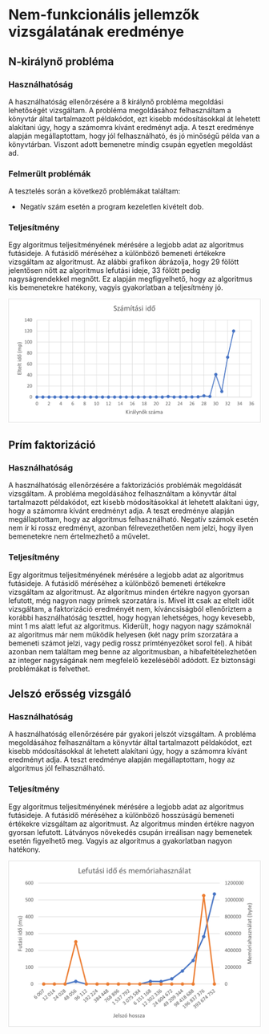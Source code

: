 # Nem-funkcionális jellemzők vizsgálatának eredménye

## N-királynő probléma
### Használhatóság

A használhatóság ellenőrzésére a 8 királynő probléma megoldási lehetőségét vizsgáltam.
A probléma megoldásához felhasználtam a könyvtár által tartalmazott példakódot, ezt kisebb módosításokkal át lehetett alakítani úgy, hogy a számomra kívánt eredményt adja.
A teszt eredménye alapján megállaptottam, hogy jól felhasználható, és jó minőségű példa van a könyvtárban. Viszont adott bemenetre mindig csupán egyetlen megoldást ad.

### Felmerült problémák
A tesztelés során a következő problémákat találtam:

- Negatív szám esetén a program kezeletlen kivételt dob.


### Teljesítmény

Egy algoritmus teljesítményének mérésére a legjobb adat az algoritmus futásideje. A futásidő méréséhez a különböző bemeneti értékekre vizsgáltam az algoritmust. Az alábbi grafikon ábrázolja, hogy 29 fölött jelentősen nőtt az algoritmus lefutási ideje, 33 fölött pedig nagyságrendekkel megnőtt. Ez alapján megfigyelhető, hogy az algoritmus kis bemenetekre hatékony, vagyis gyakorlatban a teljesítmény jó.

![](nqueenperformancetime.png)


## Prím faktorizáció
### Használhatóság

A használhatóság ellenőrzésére a faktorizációs problémák megoldását vizsgáltam.
A probléma megoldásához felhasználtam a könyvtár által tartalmazott példakódot, ezt kisebb módosításokkal át lehetett alakítani úgy, hogy a számomra kívánt eredményt adja.
A teszt eredménye alapján megállaptottam, hogy az algoritmus felhasználható.
Negatív számok esetén nem ír ki rossz eredményt, azonban félrevezethetően nem jelzi, hogy ilyen bemenetekre nem értelmezhető a művelet.

### Teljesítmény

Egy algoritmus teljesítményének mérésére a legjobb adat az algoritmus futásideje. A futásidő méréséhez a különböző bemeneti értékekre vizsgáltam az algoritmust. Az algoritmus minden értékre nagyon gyorsan lefutott, még nagyon nagy prímek szorzatára is. Mivel itt csak az eltelt időt vizsgáltam, a faktorizáció eredményét nem, kíváncsiságból ellenőriztem a korábbi használhatóság teszttel, hogy hogyan lehetséges, hogy kevesebb, mint 1 ms alatt lefut az algoritmus. Kiderült, hogy nagyon nagy számoknál az algoritmus már nem működik helyesen (két nagy prím szorzatára a bemeneti számot jelzi, vagy pedig rossz prímtényezőket sorol fel). A hibát azonban nem találtam meg benne az algoritmusban, a hibafeltételezhetően az integer nagyságának nem megfelelő kezeléséből adódott. Ez biztonsági problémákat is felvethet.


## Jelszó erősség vizsgáló
### Használhatóság

A használhatóság ellenőrzésére pár gyakori jelszót vizsgáltam.
A probléma megoldásához felhasználtam a könyvtár által tartalmazott példakódot, ezt kisebb módosításokkal át lehetett alakítani úgy, hogy a számomra kívánt eredményt adja.
A teszt eredménye alapján megállaptottam, hogy az algoritmus jól felhasználható.

### Teljesítmény

Egy algoritmus teljesítményének mérésére a legjobb adat az algoritmus futásideje. A futásidő méréséhez a különböző hosszúságú bemeneti értékekre vizsgáltam az algoritmust. Az algoritmus minden értékre nagyon gyorsan lefutott. Látványos növekedés csupán irreálisan nagy bemenetek esetén figyelhető meg. Vagyis az algoritmus a gyakorlatban nagyon hatékony.

![](pwcheckerperformance.png)